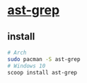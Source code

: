 # [ast-grep](https://github.com/ast-grep/ast-grep)

## install

```sh
# Arch
sudo pacman -S ast-grep
# Windows 10
scoop install ast-grep
```
